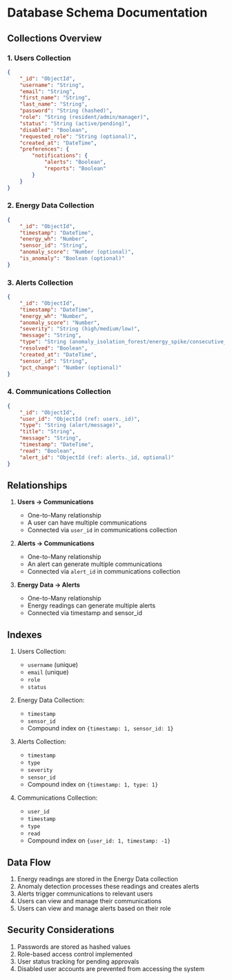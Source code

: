 # Database Schema Documentation

## Collections Overview

### 1. Users Collection
```json
{
    "_id": "ObjectId",
    "username": "String",
    "email": "String",
    "first_name": "String",
    "last_name": "String",
    "password": "String (hashed)",
    "role": "String (resident/admin/manager)",
    "status": "String (active/pending)",
    "disabled": "Boolean",
    "requested_role": "String (optional)",
    "created_at": "DateTime",
    "preferences": {
        "notifications": {
            "alerts": "Boolean",
            "reports": "Boolean"
        }
    }
}
```

### 2. Energy Data Collection
```json
{
    "_id": "ObjectId",
    "timestamp": "DateTime",
    "energy_wh": "Number",
    "sensor_id": "String",
    "anomaly_score": "Number (optional)",
    "is_anomaly": "Boolean (optional)"
}
```

### 3. Alerts Collection
```json
{
    "_id": "ObjectId",
    "timestamp": "DateTime",
    "energy_wh": "Number",
    "anomaly_score": "Number",
    "severity": "String (high/medium/low)",
    "message": "String",
    "type": "String (anomaly_isolation_forest/energy_spike/consecutive_anomalies)",
    "resolved": "Boolean",
    "created_at": "DateTime",
    "sensor_id": "String",
    "pct_change": "Number (optional)"
}
```

### 4. Communications Collection
```json
{
    "_id": "ObjectId",
    "user_id": "ObjectId (ref: users._id)",
    "type": "String (alert/message)",
    "title": "String",
    "message": "String",
    "timestamp": "DateTime",
    "read": "Boolean",
    "alert_id": "ObjectId (ref: alerts._id, optional)"
}
```

## Relationships

1. **Users → Communications**
   - One-to-Many relationship
   - A user can have multiple communications
   - Connected via `user_id` in communications collection

2. **Alerts → Communications**
   - One-to-Many relationship
   - An alert can generate multiple communications
   - Connected via `alert_id` in communications collection

3. **Energy Data → Alerts**
   - One-to-Many relationship
   - Energy readings can generate multiple alerts
   - Connected via timestamp and sensor_id

## Indexes

1. Users Collection:
   - `username` (unique)
   - `email` (unique)
   - `role`
   - `status`

2. Energy Data Collection:
   - `timestamp`
   - `sensor_id`
   - Compound index on `{timestamp: 1, sensor_id: 1}`

3. Alerts Collection:
   - `timestamp`
   - `type`
   - `severity`
   - `sensor_id`
   - Compound index on `{timestamp: 1, type: 1}`

4. Communications Collection:
   - `user_id`
   - `timestamp`
   - `type`
   - `read`
   - Compound index on `{user_id: 1, timestamp: -1}`

## Data Flow

1. Energy readings are stored in the Energy Data collection
2. Anomaly detection processes these readings and creates alerts
3. Alerts trigger communications to relevant users
4. Users can view and manage their communications
5. Users can view and manage alerts based on their role

## Security Considerations

1. Passwords are stored as hashed values
2. Role-based access control implemented
3. User status tracking for pending approvals
4. Disabled user accounts are prevented from accessing the system 